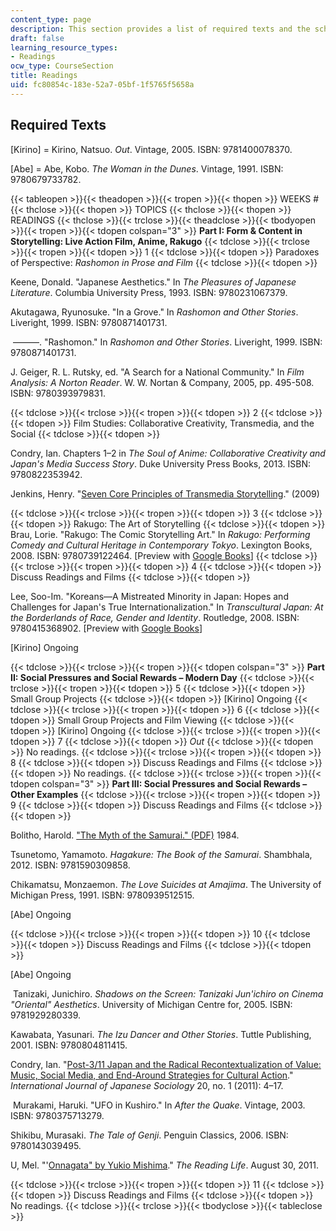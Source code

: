 ```yaml
---
content_type: page
description: This section provides a list of required texts and the schedule of readings.
draft: false
learning_resource_types:
- Readings
ocw_type: CourseSection
title: Readings
uid: fc80854c-183e-52a7-05bf-1f5765f5658a
---
```

## Required Texts

\[Kirino\] = Kirino, Natsuo. *Out*. Vintage, 2005. ISBN: 9781400078370.

\[Abe\] = Abe, Kobo. *The Woman in the Dunes*. Vintage, 1991. ISBN: 9780679733782.

{{< tableopen >}}{{< theadopen >}}{{< tropen >}}{{< thopen >}}
WEEKS #
{{< thclose >}}{{< thopen >}}
TOPICS
{{< thclose >}}{{< thopen >}}
READINGS
{{< thclose >}}{{< trclose >}}{{< theadclose >}}{{< tbodyopen >}}{{< tropen >}}{{< tdopen colspan="3" >}}
**Part I: Form & Content in Storytelling: Live Action Film, Anime, Rakugo**
{{< tdclose >}}{{< trclose >}}{{< tropen >}}{{< tdopen >}}
1
{{< tdclose >}}{{< tdopen >}}
Paradoxes of Perspective: *Rashomon in Prose and Film*
{{< tdclose >}}{{< tdopen >}}

Keene, Donald. "Japanese Aesthetics." In *The Pleasures of Japanese Literature*. Columbia University Press, 1993. ISBN: 9780231067379.

Akutagawa, Ryunosuke. "In a Grove." In *Rashomon and Other Stories*. Liveright, 1999. ISBN: 9780871401731.

 ———. "Rashomon." In *Rashomon and Other Stories*. Liveright, 1999. ISBN: 9780871401731.

J. Geiger, R. L. Rutsky, ed. "A Search for a National Community." In *Film Analysis: A Norton Reader*. W. W. Nortan & Company, 2005, pp. 495-508. ISBN: 9780393979831.

{{< tdclose >}}{{< trclose >}}{{< tropen >}}{{< tdopen >}}
2
{{< tdclose >}}{{< tdopen >}}
Film Studies: Collaborative Creativity, Transmedia, and the Social
{{< tdclose >}}{{< tdopen >}}

Condry, Ian. Chapters 1–2 in *The Soul of Anime: Collaborative Creativity and Japan's Media Success Story*. Duke University Press Books, 2013. ISBN: 9780822353942. 

Jenkins, Henry. "[Seven Core Principles of Transmedia Storytelling](http://henryjenkins.org/2009/12/the_revenge_of_the_origami_uni.html)." (2009)

{{< tdclose >}}{{< trclose >}}{{< tropen >}}{{< tdopen >}}
3
{{< tdclose >}}{{< tdopen >}}
Rakugo: The Art of Storytelling
{{< tdclose >}}{{< tdopen >}}
Brau, Lorie. "Rakugo: The Comic Storytelling Art." In *Rakugo: Performing Comedy and Cultural Heritage in Contemporary Tokyo*. Lexington Books, 2008. ISBN: 9780739122464. \[Preview with [Google Books](http://books.google.com/books?id=TUJ7AAAAQBAJ&pg=PAfrontcover)\]
{{< tdclose >}}{{< trclose >}}{{< tropen >}}{{< tdopen >}}
4
{{< tdclose >}}{{< tdopen >}}
Discuss Readings and Films
{{< tdclose >}}{{< tdopen >}}

Lee, Soo-Im. "Koreans—A Mistreated Minority in Japan: Hopes and Challenges for Japan's True Internationalization." In *Transcultural Japan: At the Borderlands of Race, Gender and Identity*. Routledge, 2008. ISBN: 9780415368902. \[Preview with [Google Books](http://books.google.com/books?id=ZgWAAgAAQBAJ&pg=PAfrontcover)\]

\[Kirino\] Ongoing

{{< tdclose >}}{{< trclose >}}{{< tropen >}}{{< tdopen colspan="3" >}}
**Part II: Social Pressures and Social Rewards – Modern Day**
{{< tdclose >}}{{< trclose >}}{{< tropen >}}{{< tdopen >}}
5
{{< tdclose >}}{{< tdopen >}}
Small Group Projects
{{< tdclose >}}{{< tdopen >}}
\[Kirino\] Ongoing
{{< tdclose >}}{{< trclose >}}{{< tropen >}}{{< tdopen >}}
6
{{< tdclose >}}{{< tdopen >}}
Small Group Projects and Film Viewing
{{< tdclose >}}{{< tdopen >}}
\[Kirino\] Ongoing
{{< tdclose >}}{{< trclose >}}{{< tropen >}}{{< tdopen >}}
7
{{< tdclose >}}{{< tdopen >}}
*Out*
{{< tdclose >}}{{< tdopen >}}
No readings.
{{< tdclose >}}{{< trclose >}}{{< tropen >}}{{< tdopen >}}
8
{{< tdclose >}}{{< tdopen >}}
Discuss Readings and Films
{{< tdclose >}}{{< tdopen >}}
No readings.
{{< tdclose >}}{{< trclose >}}{{< tropen >}}{{< tdopen colspan="3" >}}
**Part III: Social Pressures and Social Rewards – Other Examples**
{{< tdclose >}}{{< trclose >}}{{< tropen >}}{{< tdopen >}}
9
{{< tdclose >}}{{< tdopen >}}
Discuss Readings and Films
{{< tdclose >}}{{< tdopen >}}

Bolitho, Harold. ["The Myth of the Samurai." (PDF)](https://web.archive.org/web/20210413070252/https://alexy.asian.lsa.umich.edu/courses/readings/Bolitho_Myth%20of%20the%20Samurai.pdf) 1984.

Tsunetomo, Yamamoto. *Hagakure: The Book of the Samurai*. Shambhala, 2012. ISBN: 9781590309858.

Chikamatsu, Monzaemon. *The Love Suicides at Amajima*. The University of Michigan Press, 1991. ISBN: 9780939512515.

\[Abe\] Ongoing

{{< tdclose >}}{{< trclose >}}{{< tropen >}}{{< tdopen >}}
10
{{< tdclose >}}{{< tdopen >}}
Discuss Readings and Films
{{< tdclose >}}{{< tdopen >}}

\[Abe\] Ongoing

 Tanizaki, Junichiro. *Shadows on the Screen: Tanizaki Jun'ichiro on Cinema "Oriental" Aesthetics*. University of Michigan Centre for, 2005. ISBN: 9781929280339.

Kawabata, Yasunari. *The Izu Dancer and Other Stories*. Tuttle Publishing, 2001. ISBN: 9780804811415.

Condry, Ian. "[Post-3/11 Japan and the Radical Recontextualization of Value: Music, Social Media, and End-Around Strategies for Cultural Action](http://dx.doi.org/10.1111/j.1475-6781.2011.01144.x)." *International Journal of Japanese Sociology* 20, no. 1 (2011): 4–17.

 Murakami, Haruki. "UFO in Kushiro." In *After the Quake*. Vintage, 2003. ISBN: 9780375713279.

Shikibu, Murasaki. *The Tale of Genji*. Penguin Classics, 2006. ISBN: 9780143039495.

U, Mel. "'[Onnagata" by Yukio Mishima](http://rereadinglives.blogspot.in/2011/08/onnagata-by-yukio-mishima.html)." *The Reading Life*. August 30, 2011.

{{< tdclose >}}{{< trclose >}}{{< tropen >}}{{< tdopen >}}
11
{{< tdclose >}}{{< tdopen >}}
Discuss Readings and Films
{{< tdclose >}}{{< tdopen >}}
No readings.
{{< tdclose >}}{{< trclose >}}{{< tbodyclose >}}{{< tableclose >}}